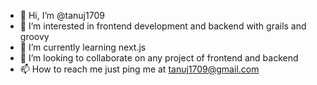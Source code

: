 - 👋 Hi, I’m @tanuj1709
- 👀 I’m interested in frontend development and backend with grails and groovy
- 🌱 I’m currently learning next.js
- 💞️ I’m looking to collaborate on any project of frontend and backend
- 📫 How to reach me just ping me at tanuj1709@gmail.com

<!---
tanuj1709/tanuj1709 is a ✨ special ✨ repository because its `README.md` (this file) appears on your GitHub profile.
You can click the Preview link to take a look at your changes.
--->

